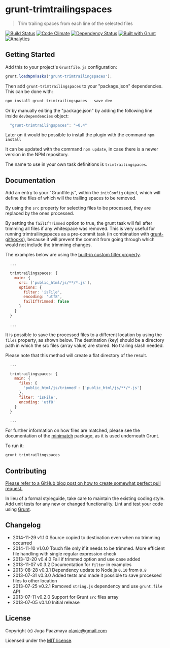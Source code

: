 # grunt-trimtrailingspaces

> Trim trailing spaces from each line of the selected files

[![Build Status](https://img.shields.io/travis/paazmaya/grunt-trimtrailingspaces.svg?style=flat-square)](https://travis-ci.org/paazmaya/grunt-trimtrailingspaces)
[![Code Climate](https://img.shields.io/codeclimate/github/paazmaya/grunt-trimtrailingspaces.svg?style=flat-square)](https://codeclimate.com/github/paazmaya/grunt-trimtrailingspaces)
[![Dependency Status](https://img.shields.io/gemnasium/paazmaya/grunt-trimtrailingspaces.svg?style=flat-square)](https://gemnasium.com/paazmaya/grunt-trimtrailingspaces)
[![Built with Grunt](http://img.shields.io/badge/Grunt-0.4-blue.svg?style=flat-square)](http://gruntjs.com/)
[![Analytics](https://ga-beacon.appspot.com/UA-2643697-15/grunt-trimtrailingspaces/index)](https://github.com/igrigorik/ga-beacon)


## Getting Started

Add this to your project's `Gruntfile.js` configuration:

```js
grunt.loadNpmTasks('grunt-trimtrailingspaces');
```

Then add `grunt-trimtrailingspaces` to your "package.json" dependencies. This can be done with:

```js
npm install grunt-trimtrailingspaces --save-dev
```

Or by manually editing the "package.json" by adding the following line inside `devDependencies` object:

```js
  "grunt-trimtrailingspaces": "~0.4"
```

Later on it would be possible to install the plugin with the command `npm install`

It can be updated with the command `npm update`, in case there is a newer version in the NPM repository.

The name to use in your own task definitions is `trimtrailingspaces`.


## Documentation

Add an entry to your "Gruntfile.js", within the `initConfig` object, which will define the
files of which will the trailing spaces to be removed.

By using the `src` property for selecting files to be processed, they are replaced by the ones processed.

By setting the `failIfTrimmed` option to true, the grunt task will fail after
trimming all files if any whitespace was removed.  This is very useful for
running trimtrailingspaces as a pre-commit task (in combination with
[grunt-githooks](https://github.com/rhumaric/grunt-githooks)), because it will
prevent the commit from going through which would not include the trimmimg
changes.

The examples below are using the [built-in custom filter property](http://gruntjs.com/configuring-tasks#custom-filter-function).

```js
  ...

  trimtrailingspaces: {
    main: {
      src: ['public_html/js/**/*.js'],
      options: {
        filter: 'isFile',
        encoding: 'utf8',
        failIfTrimmed: false
      }
    }
  }

  ...
```

It is possible to save the processed files to a different location by using the `files` property, as shown below.
The destination (key) should be a directory path in which the src files (array value) are stored.
No trailing slash needed.

Please note that this method will create a flat directory of the result.

```js
  ...

  trimtrailingspaces: {
    main: {
      files: {
        'public_html/js/trimmed': ['public_html/js/**/*.js']
      },
      filter: 'isFile',
      encoding: 'utf8'
    }
  }

  ...
```

For further information on how files are matched, please see the
documentation of the [minimatch](https://github.com/isaacs/minimatch) package,
as it is used underneath Grunt.

To run it:

```js
grunt trimtrailingspaces
```

## Contributing

[Please refer to a GitHub blog post on how to create somewhat perfect pull request.](https://github.com/blog/1943-how-to-write-the-perfect-pull-request "How to write the perfect pull request")

In lieu of a formal styleguide, take care to maintain the existing
coding style. Add unit tests for any new or changed functionality.
Lint and test your code using [Grunt](http://gruntjs.com/).

## Changelog

* 2014-11-29    v1.1.0    Source copied to destination even when no trimming occurred
* 2014-11-10    v1.0.0    Touch file only if it needs to be trimmed. More efficient file handling with single regular expression check
* 2013-12-20    v0.4.0    Fail if trimmed option and use case added
* 2013-11-07    v0.3.2    Documentation for `filter` in examples
* 2013-08-28    v0.3.1    Dependency update to Node.js `0.10` from `0.8`
* 2013-07-31    v0.3.0    Added tests and made it possible to save processed files to other location
* 2013-07-25    v0.2.1    Removed `string.js` dependency and use `grunt.file` API
* 2013-07-11    v0.2.0    Support for Grunt `src` files array
* 2013-07-05    v0.1.0    Initial release


## License

Copyright (c) Juga Paazmaya <olavic@gmail.com>

Licensed under the [MIT license](LICENSE-MIT).

